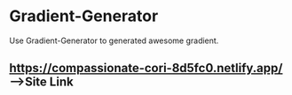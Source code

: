 # Gradient-Generator

Use Gradient-Generator to generated awesome gradient.<br>

## https://compassionate-cori-8d5fc0.netlify.app/ -->Site Link
